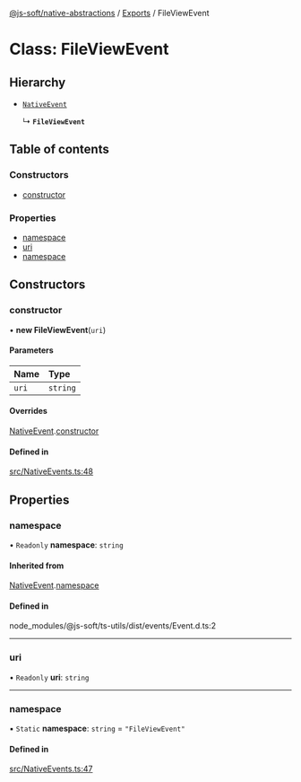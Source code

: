 [@js-soft/native-abstractions](../README.md) / [Exports](../modules.md) / FileViewEvent

# Class: FileViewEvent

## Hierarchy

- [`NativeEvent`](NativeEvent.md)

  ↳ **`FileViewEvent`**

## Table of contents

### Constructors

- [constructor](FileViewEvent.md#constructor)

### Properties

- [namespace](FileViewEvent.md#namespace)
- [uri](FileViewEvent.md#uri)
- [namespace](FileViewEvent.md#namespace)

## Constructors

### constructor

• **new FileViewEvent**(`uri`)

#### Parameters

| Name | Type |
| :------ | :------ |
| `uri` | `string` |

#### Overrides

[NativeEvent](NativeEvent.md).[constructor](NativeEvent.md#constructor)

#### Defined in

[src/NativeEvents.ts:48](https://github.com/js-soft/ts-native-access/blob/93dbc36/packages/abstractions/src/NativeEvents.ts#L48)

## Properties

### namespace

• `Readonly` **namespace**: `string`

#### Inherited from

[NativeEvent](NativeEvent.md).[namespace](NativeEvent.md#namespace)

#### Defined in

node_modules/@js-soft/ts-utils/dist/events/Event.d.ts:2

___

### uri

• `Readonly` **uri**: `string`

___

### namespace

▪ `Static` **namespace**: `string` = `"FileViewEvent"`

#### Defined in

[src/NativeEvents.ts:47](https://github.com/js-soft/ts-native-access/blob/93dbc36/packages/abstractions/src/NativeEvents.ts#L47)

